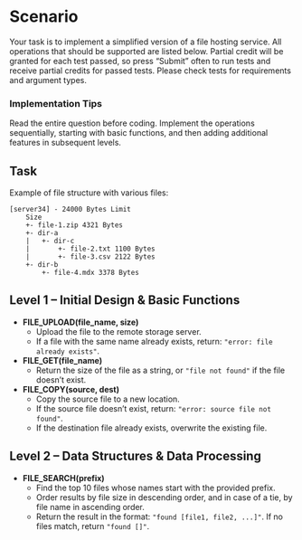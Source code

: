 # Scenario

Your task is to implement a simplified version of a file hosting service.
All operations that should be supported are listed below. Partial credit will be granted for each test passed, so
press “Submit” often to run tests and receive partial credits for passed tests. Please check tests for requirements
and argument types.

### Implementation Tips

Read the entire question before coding. Implement the operations sequentially, starting with basic functions,
and then adding additional features in subsequent levels.

## Task

Example of file structure with various files:

```plaintext
[server34] - 24000 Bytes Limit
    Size
    +- file-1.zip 4321 Bytes
    +- dir-a
    |   +- dir-c
    |       +- file-2.txt 1100 Bytes
    |       +- file-3.csv 2122 Bytes
    +- dir-b
        +- file-4.mdx 3378 Bytes
```

## Level 1 – Initial Design & Basic Functions

- **FILE_UPLOAD(file_name, size)**
  - Upload the file to the remote storage server.
  - If a file with the same name already exists, return: `"error: file already exists"`.
- **FILE_GET(file_name)**
  - Return the size of the file as a string, or `"file not found"` if the file doesn’t exist.
- **FILE_COPY(source, dest)**
  - Copy the source file to a new location.
  - If the source file doesn’t exist, return: `"error: source file not found"`.
  - If the destination file already exists, overwrite the existing file.

## Level 2 – Data Structures & Data Processing

- **FILE_SEARCH(prefix)**
  - Find the top 10 files whose names start with the provided prefix.
  - Order results by file size in descending order, and in case of a tie, by file name in ascending order.
  - Return the result in the format: `"found [file1, file2, ...]"`. If no files match, return `"found []"`.